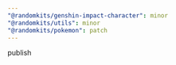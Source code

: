 ```yaml
---
"@randomkits/genshin-impact-character": minor
"@randomkits/utils": minor
"@randomkits/pokemon": patch
---
```


publish
